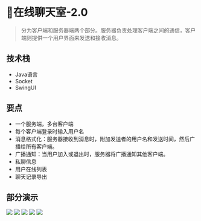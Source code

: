 # 📨在线聊天室-2.0

<MyGlobalComponent />

> 分为客户端和服务器端两个部分。服务器负责处理客户端之间的通信，客户端则提供一个用户界面来发送和接收消息。

## 技术栈
- Java语言
- Socket 
- SwingUI


## 要点
- 一个服务端，多台客户端
- 每个客户端登录时输入用户名
- 消息格式化：服务器接收到消息时，附加发送者的用户名和发送时间，然后广播给所有客户端。
- 广播通知：当用户加入或退出时，服务器将广播通知其他客户端。
- 私聊信息
- 用户在线列表
- 聊天记录导出


## 部分演示
![](http://cdn.qiniu.liyansheng.top/img/20240909120108.png)
![](http://cdn.qiniu.liyansheng.top/img/20240910011113.png)
![](http://cdn.qiniu.liyansheng.top/img/20240910011322.png)
![](http://cdn.qiniu.liyansheng.top/img/20240910011357.png)
![](http://cdn.qiniu.liyansheng.top/img/20240910011422.png)